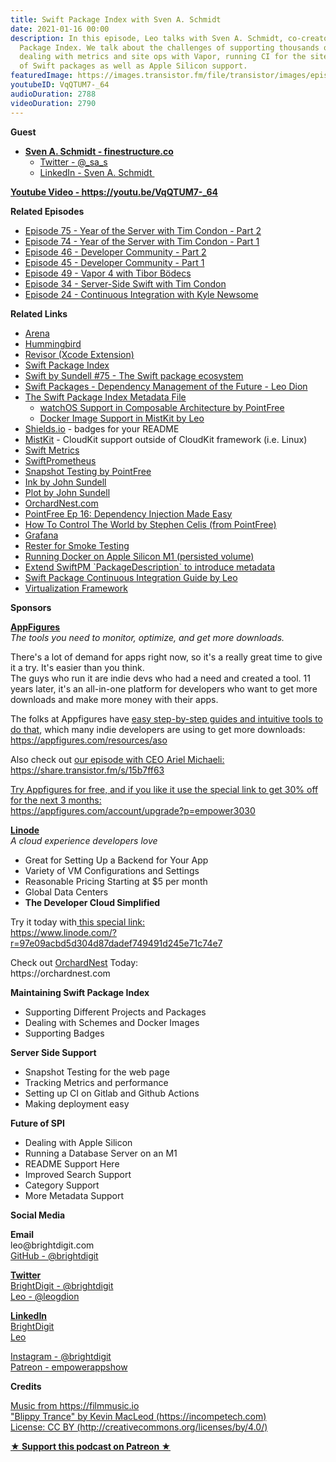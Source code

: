```yaml
---
title: Swift Package Index with Sven A. Schmidt
date: 2021-01-16 00:00
description: In this episode, Leo talks with Sven A. Schmidt, co-creator of the Swift
  Package Index. We talk about the challenges of supporting thousands of Swift Packages,
  dealing with metrics and site ops with Vapor, running CI for the site and the plethora
  of Swift packages as well as Apple Silicon support.
featuredImage: https://images.transistor.fm/file/transistor/images/episode/433918/full_1610317400-artwork.jpg
youtubeID: VqQTUM7-_64
audioDuration: 2788
videoDuration: 2790
---
```

<p><b>Guest</b></p><ul><li>
<a href="https://finestructure.co"><strong>Sven A. Schmidt - finestructure.co</strong></a><ul>
<li><a href="%20https://twitter.com/_sa_s">Twitter - @_sa_s</a></li>
<li><a href="https://www.linkedin.com/in/svenaschmidt">LinkedIn - Sven A. Schmidt </a></li>
</ul>
</li></ul><p><a href="https://youtu.be/VqQTUM7-_64"><strong>Youtube Video - https://youtu.be/VqQTUM7-_64</strong></a></p><p><b>Related Episodes</b></p><ul>
<li><a href="https://share.transistor.fm/s/a8b66b9f">Episode 75 - Year of the Server with Tim Condon - Part 2</a></li>
<li><a href="https://share.transistor.fm/s/a6728b43">Episode 74 - Year of the Server with Tim Condon - Part 1</a></li>
<li><a href="https://share.transistor.fm/s/e38854fe">Episode 46 - Developer Community - Part 2</a></li>
<li><a href="https://share.transistor.fm/s/46b2f52d">Episode 45 - Developer Community - Part 1</a></li>
<li><a href="https://share.transistor.fm/s/17f05dbf">Episode 49 - Vapor 4 with Tibor Bödecs</a></li>
<li><a href="https://share.transistor.fm/s/bf0516f2">Episode 34 - Server-Side Swift with Tim Condon</a></li>
<li><a href="https://share.transistor.fm/s/a14f868f">Episode 24 - Continuous Integration with Kyle Newsome</a></li>
</ul><p><b>Related Links</b></p><ul>
<li><a href="https://github.com/finestructure/Arena">Arena</a></li>
<li>
<a href="https://finestructure.co/hummingbird">Hummingbird</a> </li>
<li><a href="https://finestructure.co/revisor">Revisor (Xcode Extension)</a></li>
<li><a href="https://swiftpackageindex.com">Swift Package Index</a></li>
<li><a href="https://www.swiftbysundell.com/podcast/75/">Swift by Sundell #75 - The Swift package ecosystem</a></li>
<li><a href="https://vimeo.com/480555844/c2410e1f89">Swift Packages - Dependency Management of the Future - Leo Dion</a></li>
<li>
<a href="https://blog.swiftpackageindex.com/posts/the-swift-package-index-metadata-file-first-steps">The Swift Package Index Metadata File</a><ul>
<li><a href="https://github.com/pointfreeco/swift-composable-architecture/blob/main/.spi.yml">watchOS Support in Composable Architecture by PointFree</a></li>
<li><a href="https://github.com/brightdigit/MistKit/blob/main/.spi.yml">Docker Image Support in MistKit by Leo</a></li>
</ul>
</li>
<li>
<a href="https://shields.io">Shields.io</a> - badges for your README</li>
<li>
<a href="https://github.com/brightdigit/MistKit">MistKit</a> - CloudKit support outside of CloudKit framework (i.e. Linux)</li>
<li>
<a href="https://github.com/apple/swift-metrics">Swift Metrics</a> </li>
<li><a href="https://github.com/MrLotU/SwiftPrometheus">SwiftPrometheus</a></li>
<li><a href="https://github.com/pointfreeco/swift-snapshot-testing">Snapshot Testing by PointFree</a></li>
<li><a href="https://github.com/JohnSundell/Ink">Ink by John Sundell</a></li>
<li><a href="https://github.com/JohnSundell/Plot">Plot by John Sundell</a></li>
<li><a href="https://orchardnest.com">OrchardNest.com</a></li>
<li><a href="https://www.pointfree.co/episodes/ep16-dependency-injection-made-easy">PointFree Ep 16: Dependency Injection Made Easy</a></li>
<li><a href="https://vimeo.com/291588126">How To Control The World by Stephen Celis (from PointFree)</a></li>
<li><a href="https://grafana.com">Grafana</a></li>
<li><a href="https://finestructure.co/blog/rester">Rester for Smoke Testing</a></li>
<li><a href="https://finestructure.co/blog/2021/1/10/running-docker-on-apple-silicon-persistence">Running Docker on Apple Silicon M1 (persisted volume)</a></li>
<li><a href="https://forums.swift.org/t/extend-swiftpm-packagedescription-to-introduce-metadata/37722">Extend SwiftPM `PackageDescription` to introduce metadata</a></li>
<li><a href="https://learningswift.brightdigit.com/swift-package-continuous-integration-guide/">Swift Package Continuous Integration Guide by Leo</a></li>
<li><a href="https://developer.apple.com/documentation/virtualization">Virtualization Framework</a></li>
</ul><p><b>Sponsors</b></p><p><a href="https://appfigures.com/account/upgrade?p=empower3030"><strong>AppFigures</strong></a><strong><br></strong><em>The tools you need to monitor, optimize, and get more downloads.</em><strong></strong></p><p>There's a lot of demand for apps right now, so it's a really great time to give it a try. It's easier than you think.<br>The guys who run it are indie devs who had a need and created a tool. 11 years later, it's an all-in-one platform for developers who want to get more downloads and make more money with their apps.</p><p>The folks at Appfigures have <a href="https://appfigures.com/resources/aso">easy step-by-step guides and intuitive tools to do that</a>, which many indie developers are using to get more downloads:<br><a href="https://appfigures.com/resources/aso">https://appfigures.com/resources/aso</a></p><p>Also check out <a href="https://share.transistor.fm/s/15b7ff63">our episode with CEO Ariel Michaeli:<br>https://share.transistor.fm/s/15b7ff63</a></p><p><a href="https://appfigures.com/account/upgrade?p=empower3030">Try Appfigures for free, and if you like it use the special link to get 30% off for the next 3 months:</a><a href="https://www.linode.com/?r=97e09acbd5d304d87dadef749491d245e71c74e7"><br></a><a href="https://appfigures.com/account/upgrade?p=empower3030">https://appfigures.com/account/upgrade?p=empower3030</a></p><p><a href="https://www.linode.com/?r=97e09acbd5d304d87dadef749491d245e71c74e7"><strong>Linode</strong></a><br><em>A cloud experience developers love</em></p><ul>
<li>Great for Setting Up a Backend for Your App</li>
<li>Variety of VM Configurations and Settings</li>
<li>Reasonable Pricing Starting at $5 per month</li>
<li>Global Data Centers</li>
<li><strong>The Developer Cloud Simplified</strong></li>
</ul><p>Try it today with<a href="https://transistor.fm/?via=empowerapps"> </a><a href="https://www.linode.com/?r=97e09acbd5d304d87dadef749491d245e71c74e7">this special link:<br>https://www.linode.com/?r=97e09acbd5d304d87dadef749491d245e71c74e7</a></p><p>Check out <a href="https://orchardnest.com/">OrchardNest</a> Today:<br>https://orchardnest.com</p><p><b>Maintaining Swift Package Index</b></p><ul>
<li>Supporting Different Projects and Packages</li>
<li>Dealing with Schemes and Docker Images</li>
<li>Supporting Badges</li>
</ul><p><b>Server Side Support</b></p><ul>
<li>Snapshot Testing for the web page</li>
<li>Tracking Metrics and performance</li>
<li>Setting up CI on Gitlab and Github Actions</li>
<li>Making deployment easy</li>
</ul><p><b>Future of SPI</b></p><ul>
<li>Dealing with Apple Silicon</li>
<li>Running a Database Server on an M1</li>
<li>README Support Here</li>
<li>Improved Search Support</li>
<li>Category Support</li>
<li>More Metadata Support</li>
</ul><p><b>Social Media</b></p><p><strong>Email</strong><br>leo@brightdigit.com<br><a href="https://github.com/brightdigit">GitHub - @brightdigit</a></p><p><a href="https://twitter.com/brightdigit"><strong>Twitter </strong><br>BrightDigit - @brightdigit</a><br><a href="https://twitter.com/leogdion">Leo - @leogdion</a></p><p><a href="https://www.linkedin.com/company/bright-digit"><strong>LinkedIn</strong><br>BrightDigit</a><br><a href="https://www.linkedin.com/in/leogdion/">Leo</a></p><p><a href="https://www.instagram.com/brightdigit/">Instagram - @brightdigit</a><br><a href="https://www.patreon.com/empowerappsshow">Patreon - empowerappshow</a></p><p><b>Credits</b></p><p><a href="https://filmmusic.io/">Music from https://filmmusic.io</a><br><a href="https://incompetech.com/">"Blippy Trance" by Kevin MacLeod (https://incompetech.com)</a><br><a href="http://creativecommons.org/licenses/by/4.0/">License: CC BY (http://creativecommons.org/licenses/by/4.0/)</a></p><p><strong><a rel="payment" title="★ Support this podcast on Patreon ★" href="https://www.patreon.com/empowerappsshow">★ Support this podcast on Patreon ★</a></strong></p>
      